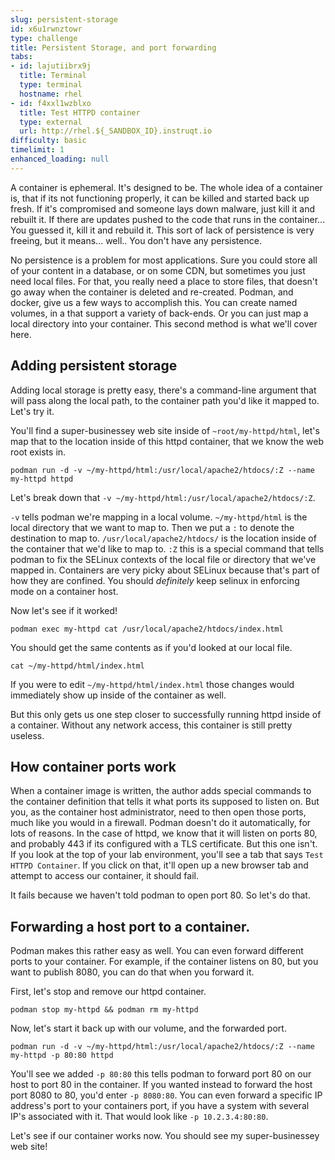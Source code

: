 ```yaml
---
slug: persistent-storage
id: x6u1rwnztowr
type: challenge
title: Persistent Storage, and port forwarding
tabs:
- id: lajutiibrx9j
  title: Terminal
  type: terminal
  hostname: rhel
- id: f4xxl1wzblxo
  title: Test HTTPD container
  type: external
  url: http://rhel.${_SANDBOX_ID}.instruqt.io
difficulty: basic
timelimit: 1
enhanced_loading: null
---
```

A container is ephemeral.  It's designed to be.  The whole idea of a container is, that if its not functioning properly, it can be killed and started back up fresh.  If it's compromised and someone lays down malware, just kill it and rebuilt it.  If there are updates  pushed to the code that runs in the container... You guessed it, kill it and rebuild it.  This sort of lack of persistence is very freeing, but it means... well.. You don't have any persistence.

No persistence is a problem for most applications.  Sure you could store all of your content in a database, or on some CDN, but sometimes you just need local files.  For that, you really need a place to store files, that doesn't go away when the container is deleted and re-created.  Podman, and docker, give us a few ways to accomplish this.  You can create named volumes, in a that support a variety of back-ends.  Or you can just map a local directory into your container.  This second method is what we'll cover here.

## Adding persistent storage

Adding local storage is pretty easy, there's a command-line argument that will pass along the local path, to the container path you'd like it mapped to. Let's try it.

You'll find a super-businessey web site inside of `~root/my-httpd/html`, let's map that to the location inside of this httpd container, that we know the web root exists in.

```bash,run
podman run -d -v ~/my-httpd/html:/usr/local/apache2/htdocs/:Z --name my-httpd httpd
```

Let's break down that `-v ~/my-httpd/html:/usr/local/apache2/htdocs/:Z`.

`-v` tells podman we're mapping in a local volume.
`~/my-httpd/html` is the local directory that we want to map to.  Then we put a `:` to denote the destination to map to.
`/usr/local/apache2/htdocs/` is the location inside of the container that we'd like to map to.
`:Z` this is a special command that tells podman to fix the SELinux contexts of the local file or directory that we've mapped in.  Containers are very picky about SELinux because that's part of how they are confined.  You should _definitely_ keep selinux in enforcing mode on a container host.

Now let's see if it worked!

```bash,run
podman exec my-httpd cat /usr/local/apache2/htdocs/index.html
```

You should get the same contents as if you'd looked at our local file.

```bash,run
cat ~/my-httpd/html/index.html
```

If you were to edit `~/my-httpd/html/index.html` those changes would immediately show up inside of the container as well.

But this only gets us one step closer to successfully running httpd inside of a container.  Without any network access, this container is still pretty useless.

## How container ports work

When a container image is written, the author adds special commands to the container definition that tells it what ports its supposed to listen on.  But you, as the container host administrator, need to then open those ports, much like you would in a firewall.  Podman doesn't do it automatically, for lots of reasons.  In the case of httpd, we know that it will listen on ports 80, and probably 443 if its configured with a TLS certificate.  But this one isn't.  If you look at the top of your lab environment, you'll see a tab that says `Test HTTPD Container`.  If you click on that, it'll open up a new browser tab and attempt to access our container, it should fail.

It fails because we haven't told podman to open port 80.  So let's do that.

## Forwarding a host port to a container.

Podman makes this rather easy as well.  You can even forward different ports to your container.  For example, if the container listens on 80, but you want to publish 8080, you can do that when you forward it.

First, let's stop and remove our httpd container.

```bash,run
podman stop my-httpd && podman rm my-httpd
```

Now, let's start it back up with our volume, and the forwarded port.

```bash,run
podman run -d -v ~/my-httpd/html:/usr/local/apache2/htdocs/:Z --name my-httpd -p 80:80 httpd
```

You'll see we added `-p 80:80` this tells podman to forward port 80 on our host to port 80 in the container.  If you wanted instead to forward the host port 8080 to 80, you'd enter `-p 8080:80`.  You can even forward a specific IP address's port to your containers port, if you have a system with several IP's associated with it.  That would look like `-p 10.2.3.4:80:80`.

Let's see if our container works now.  You should see my super-businessey web site!


